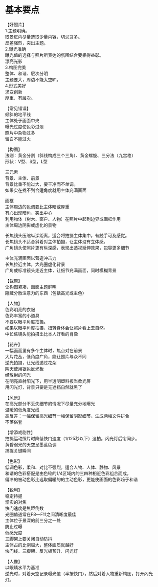 # 基本要点  
  
【好照片】  
1.主题明确。  
取景框内尽量选取少量内容，切忌贪多。  
反差强烈，突出主题。  
2.曝光准确  
曝光值的选择与照片所表达的氛围结合要相得益彰。  
漂亮光影  
3.构图完美  
整体、和谐、层次分明  
主题要大，周边不能太空旷。  
4.形式美好  
求变创新  
厚重、有层次。  
  
【常见错误】  
倾斜的地平线  
主体处于画面中央  
曝光过度使色彩过淡  
照片中杂物过多  
留白不能过火  
  
【构图】  
法则：黄金分割（斜线构成三个三角）、黄金螺旋、三分法（九宫格）  
形状：V型、S型，L型  
  
三元素  
背景、主体、前景  
背景比重不能过大，要干净而不单调。  
如果实在找不到合适角度就用主体充满画面  
  
画框  
主体周边的色调要比主体暗或厚重  
有心出现暗角，突出中心  
利用物体（树木、窗户、人物）在照片中起到边界或画框作用  
主体周边阴影或虚化的景物  
  
长焦镜头压缩纵深距离，适合将拍摄主体集中，有触手可及感觉。  
长焦镜头不适合斜着对主体拍摄，让主体没有立体感。  
广角镜头使照片更有纵深感，表现出透视延伸效果，包容更多细节  
  
主体充满画面以营造冲击力  
长焦拉近主体，大光圈虚化背景  
广角或标准镜头走近主体，让细节充满画面，同时模糊背景  
  
【裁剪】  
让构图紧凑，画面主题鲜明  
隐藏分散注意力的东西（包括高光或主色）  
  
【人物】  
色彩明亮的衣服  
色彩丰富的小道具  
不要以眼平角度拍摄。  
如果以眼平角度拍摄，扭转身体会让照片看上去自然。  
中长焦镜头能拍摄出比本人好看的肖像  
  
【花卉】  
一幅画面里有多个主体时，焦点对在前景  
大片花丛，低角度广角，能让照片与众不同  
逆光拍摄，让光线透过花朵  
阴天使用银色反光板  
经散射的闪光  
在明亮直射阳光下，用半透明塑料板当柔光屏  
用闪光灯，背景只要是无遮挡自然就黑了  
  
【风景】  
在高光部分不丢失细节的情况下尽量充分地曝光  
温暖的低角度光线  
高反差：一幅保留高光细节一幅保留阴影细节，生成两幅文件拼合  
不落俗套  
  
【增添戏剧性】  
拍摄运动照片时降低快门速度（1/125秒以下）追拍。闪光灯后帘同步。  
黄昏弱光的天空呈墨蓝色调  
捕捉关键瞬间  
  
【色彩】  
低调色彩，柔和、对比不强烈，适合人物、人体、静物、风景  
和谐的色彩搭配是由色轮的1/4区域内的三四种相近色彩组合而成。  
偏冷的被动色彩比选取偏暖的的主动色彩，更能使画面的色彩趋于和谐  
  
【锐利】  
稳定持握  
坚实的对焦  
快门速度是焦距倒数  
光圈值通常在F8—F11之间清晰度最佳  
主体位于景深的前三分之一处  
防止过曝  
低感光度  
三脚架上要关闭自动防抖  
主体占的比例越大，整体画质就越好  
快门线、三脚架、反光板预升、闪光灯  
  
【人像】  
以眼睛水平为基准  
逆光时，对着天空记录曝光值（半按快门），然后对着人物重新构图，打开闪光灯。  